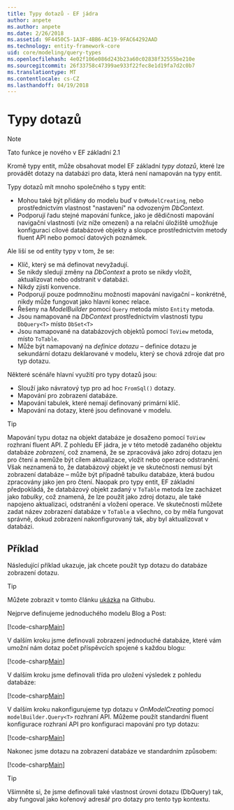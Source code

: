 ```yaml
---
title: Typy dotazů - EF jádra
author: anpete
ms.author: anpete
ms.date: 2/26/2018
ms.assetid: 9F4450C5-1A3F-4BB6-AC19-9FAC64292AAD
ms.technology: entity-framework-core
uid: core/modeling/query-types
ms.openlocfilehash: 4e02f106e086d243b23a60c02838f32555be210e
ms.sourcegitcommit: 26f33758c47399ae933f22fec8e1d19fa7d2c0b7
ms.translationtype: MT
ms.contentlocale: cs-CZ
ms.lasthandoff: 04/19/2018
---
```

# <a name="query-types"></a>Typy dotazů
> [!NOTE]
> Tato funkce je nového v EF základní 2.1

Kromě typy entit, může obsahovat model EF základní _typy dotazů_, které lze provádět dotazy na databázi pro data, která není namapován na typy entit.

Typy dotazů mít mnoho společného s typy entit:

- Mohou také být přidány do modelu buď v `OnModelCreating`, nebo prostřednictvím vlastnost "nastavení" na odvozeným _DbContext_.
- Podporují řadu stejné mapování funkce, jako je dědičnosti mapování navigační vlastnosti (viz níže omezení) a na relační úložiště umožňuje konfiguraci cílové databázové objekty a sloupce prostřednictvím metody fluent API nebo pomocí datových poznámek.

Ale liší se od entity typy v tom, že se:

- Klíč, který se má definovat nevyžadují.
- Se nikdy sledují změny na _DbContext_ a proto se nikdy vložit, aktualizovat nebo odstranit v databázi.
- Nikdy zjistí konvence.
- Podporují pouze podmnožinu možnosti mapování navigační – konkrétně, nikdy může fungovat jako hlavní konec relace.
- Řešeny na _ModelBuilder_ pomocí `Query` metoda místo `Entity` metoda.
- Jsou namapované na _DbContext_ prostřednictvím vlastnosti typu `DbQuery<T>` místo `DbSet<T>`
- Jsou namapované na databázových objektů pomocí `ToView` metoda, místo `ToTable`.
- Může být namapovaný na _definice dotazu_ – definice dotazu je sekundární dotazu deklarované v modelu, který se chová zdroje dat pro typ dotazu.

Některé scénáře hlavní využití pro typy dotazů jsou:

- Slouží jako návratový typ pro ad hoc `FromSql()` dotazy.
- Mapování pro zobrazení databáze.
- Mapování tabulek, které nemají definovaný primární klíč.
- Mapování na dotazy, které jsou definované v modelu.

> [!TIP]
> Mapování typu dotaz na objekt databáze je dosaženo pomocí `ToView` rozhraní fluent API. Z pohledu EF jádra, je v této metodě zadaného objektu databáze _zobrazení_, což znamená, že se zpracovává jako zdroj dotazu jen pro čtení a nemůže být cílem aktualizace, vložit nebo operace odstranění. Však neznamená to, že databázový objekt je ve skutečnosti nemusí být zobrazení databáze – může být případně tabulku databáze, která budou zpracovány jako jen pro čtení. Naopak pro typy entit, EF základní předpokládá, že databázový objekt zadaný v `ToTable` metoda lze zacházet jako _tabulky_, což znamená, že lze použít jako zdroj dotazu, ale také napojeno aktualizaci, odstranění a vložení operace. Ve skutečnosti můžete zadat název zobrazení databáze v `ToTable` a všechno, co by měla fungovat správně, dokud zobrazení nakonfigurovaný tak, aby byl aktualizovat v databázi.

## <a name="example"></a>Příklad

Následující příklad ukazuje, jak chcete použít typ dotazu do databáze zobrazení dotazu.

> [!TIP]
> Můžete zobrazit v tomto článku [ukázka](https://github.com/aspnet/EntityFrameworkCore/tree/dev/samples/QueryTypes) na Githubu.

Nejprve definujeme jednoduchého modelu Blog a Post:

[!code-csharp[Main](../../../efcore-dev/samples/QueryTypes/Program.cs#Entities)]

V dalším kroku jsme definovali zobrazení jednoduché databáze, které vám umožní nám dotaz počet příspěvcích spojené s každou blogu:

[!code-csharp[Main](../../../efcore-dev/samples/QueryTypes/Program.cs#View)]

V dalším kroku jsme definovali třída pro uložení výsledek z pohledu databáze:

[!code-csharp[Main](../../../efcore-dev/samples/QueryTypes/Program.cs#QueryType)]

V dalším kroku nakonfigurujeme typ dotazu v _OnModelCreating_ pomocí `modelBuilder.Query<T>` rozhraní API.
Můžeme použít standardní fluent konfigurace rozhraní API pro konfiguraci mapování pro typ dotazu:

[!code-csharp[Main](../../../efcore-dev/samples/QueryTypes/Program.cs#Configuration)]

Nakonec jsme dotazu na zobrazení databáze ve standardním způsobem:

[!code-csharp[Main](../../../efcore-dev/samples/QueryTypes/Program.cs#Query)]

> [!TIP]
> Všimněte si, že jsme definovali také vlastnost úrovni dotazu (DbQuery) tak, aby fungoval jako kořenový adresář pro dotazy pro tento typ kontextu.
